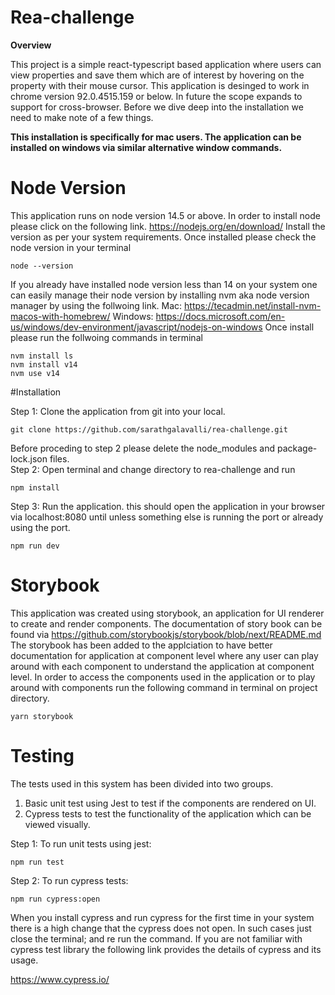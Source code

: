 # Rea-challenge

<b>
Overview
</b>

This project is a simple react-typescript based application where users can view properties and save them which are of interest by hovering on the property with their mouse cursor. This application is desinged to work in chrome version 92.0.4515.159 or below. In future the scope expands to support for cross-browser.
Before we dive deep into the installation we need to make note of a few things. 

<b>This installation is specifically for mac users. The application can be installed on windows via similar alternative window commands.</b>

# Node Version

This application runs on node version 14.5 or above. In order to install node please click on the following link.
https://nodejs.org/en/download/
Install the version as per your system requirements. Once installed please check the node version in your terminal

```
node --version
```

If you already have installed node version less than 14 on your system one can easily manage their node version by installing nvm aka node version manager by using the follwoing link.
Mac: https://tecadmin.net/install-nvm-macos-with-homebrew/
Windows: https://docs.microsoft.com/en-us/windows/dev-environment/javascript/nodejs-on-windows
Once install please run the follwoing commands in terminal

```
nvm install ls
nvm install v14
nvm use v14
```

#Installation

Step 1: Clone the application from git into your local.
```
git clone https://github.com/sarathgalavalli/rea-challenge.git
```

Before proceding to step 2 please delete the node_modules and package-lock.json files.<br/>
Step 2: Open terminal and change directory to rea-challenge and run
```
npm install
```

Step 3: Run the application. this should open the application in your browser via localhost:8080 until unless something else is running the port or already using the port.
```
npm run dev
```

# Storybook

This application was created using storybook, an application for UI renderer to create and render components. The documentation of story book can be found via https://github.com/storybookjs/storybook/blob/next/README.md
The storybook has been added to the applciation to have better documentation for application at component level where any user can play around with each component to understand the application at component level. In order to access the components used in the application or to play around with components run the following command in terminal on project directory.
```
yarn storybook
```

# Testing

The tests used in this system has been divided into two groups.
 1. Basic unit test using Jest to test if the components are rendered on UI.
 2. Cypress tests to test the functionality of the application which can be viewed visually.

Step 1: To run unit tests using jest:

```
npm run test
```

Step 2: To run cypress tests:

```
npm run cypress:open
```

When you install cypress and run cypress for the first time in your system there is a high change that the cypress does not open. In such cases just close the terminal; and re run the command. If you are not familiar with cypress test library the following link provides the details of cypress and its usage.

https://www.cypress.io/









